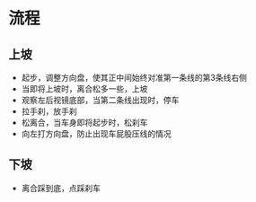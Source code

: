 # 流程

## 上坡

- 起步，调整方向盘，使其正中间始终对准第一条线的第3条线右侧
- 当即将上坡时，离合松多一些，上坡
- 观察左后视镜底部，当第二条线出现时，停车
- 拉手刹，放手刹
- 松离合，当车身即将起步时，松刹车
- 向左打方向盘，防止出现车屁股压线的情况

## 下坡

- 离合踩到底，点踩刹车